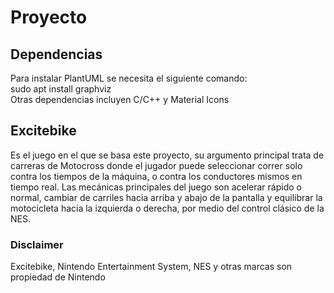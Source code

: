 # Proyecto
## Dependencias
Para instalar PlantUML se necesita el siguiente comando:  
sudo apt install graphviz  
Otras dependencias incluyen C/C++ y Material Icons
## Excitebike
Es el juego en el que se basa este proyecto, su argumento principal trata de carreras de Motocross donde el jugador puede seleccionar correr solo contra los tiempos de la máquina, o contra los conductores mismos en tiempo real. Las mecánicas principales del juego son acelerar rápido o normal, cambiar de carriles hacia arriba y abajo de la pantalla y equilibrar la motocicleta hacia la izquierda o derecha, por medio del control clásico de la NES.
### Disclaimer
Excitebike, Nintendo Entertainment System, NES y otras marcas son propiedad de Nintendo